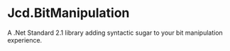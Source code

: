 # Jcd.BitManipulation
A .Net Standard 2.1 library adding syntactic sugar to your bit manipulation experience.  
